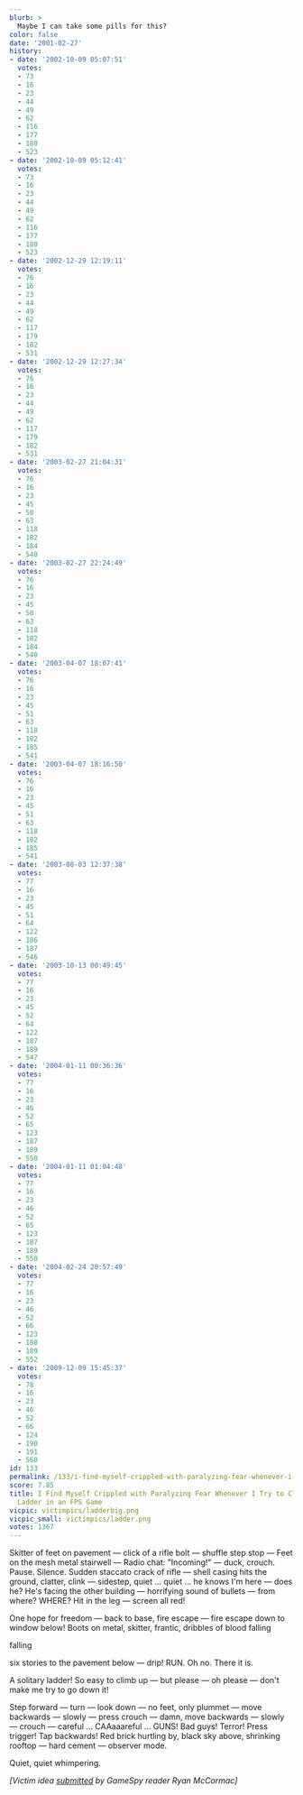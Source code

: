 ```yaml
---
blurb: >
  Maybe I can take some pills for this?
color: false
date: '2001-02-27'
history:
- date: '2002-10-09 05:07:51'
  votes:
  - 73
  - 16
  - 23
  - 44
  - 49
  - 62
  - 116
  - 177
  - 180
  - 523
- date: '2002-10-09 05:12:41'
  votes:
  - 73
  - 16
  - 23
  - 44
  - 49
  - 62
  - 116
  - 177
  - 180
  - 523
- date: '2002-12-29 12:19:11'
  votes:
  - 76
  - 16
  - 23
  - 44
  - 49
  - 62
  - 117
  - 179
  - 182
  - 531
- date: '2002-12-29 12:27:34'
  votes:
  - 76
  - 16
  - 23
  - 44
  - 49
  - 62
  - 117
  - 179
  - 182
  - 531
- date: '2003-02-27 21:04:31'
  votes:
  - 76
  - 16
  - 23
  - 45
  - 50
  - 63
  - 118
  - 182
  - 184
  - 540
- date: '2003-02-27 22:24:49'
  votes:
  - 76
  - 16
  - 23
  - 45
  - 50
  - 63
  - 118
  - 182
  - 184
  - 540
- date: '2003-04-07 18:07:41'
  votes:
  - 76
  - 16
  - 23
  - 45
  - 51
  - 63
  - 118
  - 182
  - 185
  - 541
- date: '2003-04-07 18:16:50'
  votes:
  - 76
  - 16
  - 23
  - 45
  - 51
  - 63
  - 118
  - 182
  - 185
  - 541
- date: '2003-08-03 12:37:38'
  votes:
  - 77
  - 16
  - 23
  - 45
  - 51
  - 64
  - 122
  - 186
  - 187
  - 546
- date: '2003-10-13 00:49:45'
  votes:
  - 77
  - 16
  - 23
  - 45
  - 52
  - 64
  - 122
  - 187
  - 189
  - 547
- date: '2004-01-11 00:36:36'
  votes:
  - 77
  - 16
  - 23
  - 46
  - 52
  - 65
  - 123
  - 187
  - 189
  - 550
- date: '2004-01-11 01:04:48'
  votes:
  - 77
  - 16
  - 23
  - 46
  - 52
  - 65
  - 123
  - 187
  - 189
  - 550
- date: '2004-02-24 20:57:49'
  votes:
  - 77
  - 16
  - 23
  - 46
  - 52
  - 66
  - 123
  - 188
  - 189
  - 552
- date: '2009-12-09 15:45:37'
  votes:
  - 78
  - 16
  - 23
  - 46
  - 52
  - 66
  - 124
  - 190
  - 191
  - 560
id: 133
permalink: /133/i-find-myself-crippled-with-paralyzing-fear-whenever-i-try-to-climb-down-a-ladder-in-an-fps-game/
score: 7.85
title: I Find Myself Crippled with Paralyzing Fear Whenever I Try to Climb Down a
  Ladder in an FPS Game
vicpic: victimpics/ladderbig.png
vicpic_small: victimpics/ladder.png
votes: 1367
---
```


Skitter of feet on pavement — click of a rifle bolt — shuffle step
stop — Feet on the mesh metal stairwell — Radio chat: "Incoming!" —
duck, crouch. Pause. Silence. Sudden staccato crack of rifle — shell
casing hits the ground, clatter, clink — sidestep, quiet ... quiet ...
he knows I'm here — does he? He's facing the other building —
horrifying sound of bullets — from where? WHERE? Hit in the leg —
screen all red!

One hope for freedom — back to base, fire escape — fire escape down to
window below! Boots on metal, skitter, frantic, dribbles of blood
falling

falling

six stories to the pavement below — drip! RUN. Oh no. There it is.

A solitary ladder! So easy to climb up — but please — oh please —
don't make me try to go down it!

Step forward — turn — look down — no feet, only plummet — move
backwards — slowly — press crouch — damn, move backwards — slowly —
crouch — careful ... CAAaaareful ... GUNS! Bad guys! Terror! Press
trigger! Tap backwards! Red brick hurtling by, black sky above,
shrinking rooftop — hard cement — observer mode.

Quiet, quiet whimpering.

*\[Victim idea [submitted](mailto:feedback@gamespy.com) by GameSpy
reader Ryan McCormac\]*